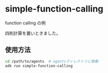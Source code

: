 # simple-function-calling

function calling の例

四則計算を置いときました。

## 使用方法

```bash
cd /path/to/agents  # agentsディレクトリに移動
adk run simple-function-calling
```